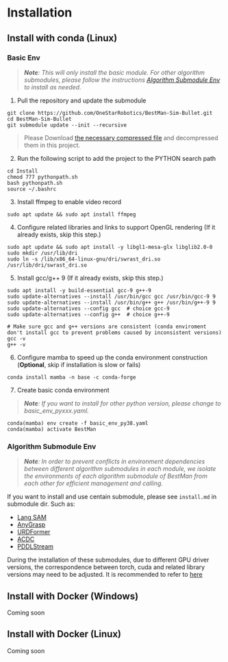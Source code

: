 # Installation

## Install with conda (Linux)

### Basic Env

> ***Note**: This will only install the basic module. For other algorithm submodules, please follow the instructions [Algorithm Submodule Env](#algorithm-submodule-env) to install as needed.*




1. Pull the repository and update the submodule


```
git clone https://github.com/OneStarRobotics/BestMan-Sim-Bullet.git
cd BestMan-Sim-Bullet
git submodule update --init --recursive
```
><p >Please Download <a href="https://drive.google.com/drive/folders/1j73iejffo2SeBglY_Wjdo9-3MVpAdAGu?usp=sharing">the necessary compressed file</a> and decompressed them in this project. 



2. Run the following script to add the project to the PYTHON search path
```
cd Install
chmod 777 pythonpath.sh
bash pythonpath.sh
source ~/.bashrc
```


3. Install ffmpeg to enable video record
```
sudo apt update && sudo apt install ffmpeg
```

4. Configure related libraries and links to support OpenGL rendering (If it already exists, skip this step.)
```
sudo apt update && sudo apt install -y libgl1-mesa-glx libglib2.0-0
sudo mkdir /usr/lib/dri
sudo ln -s /lib/x86_64-linux-gnu/dri/swrast_dri.so /usr/lib/dri/swrast_dri.so
```

5. Install gcc/g++ 9 (If it already exists, skip this step.)
```
sudo apt install -y build-essential gcc-9 g++-9
sudo update-alternatives --install /usr/bin/gcc gcc /usr/bin/gcc-9 9
sudo update-alternatives --install /usr/bin/g++ g++ /usr/bin/g++-9 9
sudo update-alternatives --config gcc  # choice gcc-9
sudo update-alternatives --config g++  # choice g++-9

# Make sure gcc and g++ versions are consistent (conda enviroment don't install gcc to prevent problems caused by inconsistent versions)
gcc -v
g++ -v
```

6. Configure mamba to speed up the conda environment construction (**Optional**, skip if installation is slow or fails)
```
conda install mamba -n base -c conda-forge
```

7. Create basic conda environment

> ***Note**: If you want to install for other python version, please change to basic_env_pyxxx.yaml.*

```
conda(mamba) env create -f basic_env_py38.yaml
conda(mamba) activate BestMan
```

### Algorithm Submodule Env

> ***Note**: In order to prevent conflicts in environment dependencies between different algorithm submodules in each module, we isolate the environments of each algorithm submodule of BestMan from each other for efficient management and calling.*

If you want to install and use centain submodule, please see `install.md` in submodule dir. Such as:

- [Lang SAM](../Perception/Object_detection/Lang_SAM/install.md)
- [AnyGrasp](../Perception/Grasp_Pose_Estimation/AnyGrasp/install.md)
- [URDFormer](../DigitalTwin/urdformer/install.md)
- [ACDC](../DigitalTwin/acdc/install.md)
- [PDDLStream](../Task_Planning/pddlstream/install.md)

During the installation of these submodules, due to different GPU driver versions, the correspondence between torch, cuda and related library versions may need to be adjusted. It is recommended to refer to [here](https://pytorch.org/get-started/previous-versions/)


## Install with Docker (Windows)

Coming soon


## Install with Docker (Linux)

Coming soon
